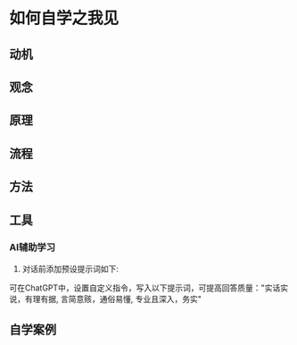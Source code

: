 # 如何自学之我见

## 动机

## 观念

## 原理

## 流程

## 方法

## 工具

### AI辅助学习

1. 对话前添加预设提示词如下:

可在ChatGPT中，设置自定义指令，写入以下提示词，可提高回答质量："实话实说，有理有据, 言简意赅，通俗易懂, 专业且深入，务实"

## 自学案例
